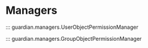 # Managers

::: guardian.managers.UserObjectPermissionManager

::: guardian.managers.GroupObjectPermissionManager
